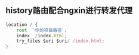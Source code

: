 ## history路由配合ngxin进行转发代理
```js
location / {
    root  '你的项目路径';
    index  /index.html;
    try_files $uri $uri/ /index.html;
}

```